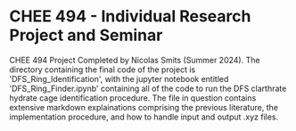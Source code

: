 # CHEE 494 - Individual Research Project and Seminar 
CHEE 494 Project Completed by Nicolas Smits (Summer 2024). The directory containing the final code of the project is 'DFS_Ring_Identification', with the jupyter notebook entitled 'DFS_Ring_Finder.ipynb' containing all of the code to run the DFS clarthrate hydrate cage identification procedure. The file in question contains extensive markdown explainations comprising the previous literature, the implementation procedure, and how to handle input and output .xyz files.
